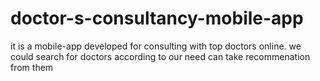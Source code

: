 # doctor-s-consultancy-mobile-app
it is a mobile-app developed for consulting with top doctors online. we could search for doctors according to our need can take recommenation from them
